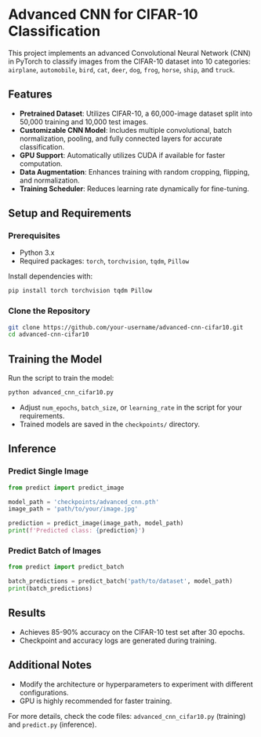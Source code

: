 # Advanced CNN for CIFAR-10 Classification

This project implements an advanced Convolutional Neural Network (CNN) in PyTorch to classify images from the CIFAR-10 dataset into 10 categories: `airplane`, `automobile`, `bird`, `cat`, `deer`, `dog`, `frog`, `horse`, `ship`, and `truck`.

## Features
- **Pretrained Dataset**: Utilizes CIFAR-10, a 60,000-image dataset split into 50,000 training and 10,000 test images.
- **Customizable CNN Model**: Includes multiple convolutional, batch normalization, pooling, and fully connected layers for accurate classification.
- **GPU Support**: Automatically utilizes CUDA if available for faster computation.
- **Data Augmentation**: Enhances training with random cropping, flipping, and normalization.
- **Training Scheduler**: Reduces learning rate dynamically for fine-tuning.

## Setup and Requirements
### Prerequisites
- Python 3.x
- Required packages: `torch`, `torchvision`, `tqdm`, `Pillow`

Install dependencies with:
```bash
pip install torch torchvision tqdm Pillow
```

### Clone the Repository
```bash
git clone https://github.com/your-username/advanced-cnn-cifar10.git
cd advanced-cnn-cifar10
```

## Training the Model
Run the script to train the model:
```bash
python advanced_cnn_cifar10.py
```
- Adjust `num_epochs`, `batch_size`, or `learning_rate` in the script for your requirements.
- Trained models are saved in the `checkpoints/` directory.

## Inference
### Predict Single Image
```python
from predict import predict_image

model_path = 'checkpoints/advanced_cnn.pth'
image_path = 'path/to/your/image.jpg'

prediction = predict_image(image_path, model_path)
print(f'Predicted class: {prediction}')
```

### Predict Batch of Images
```python
from predict import predict_batch

batch_predictions = predict_batch('path/to/dataset', model_path)
print(batch_predictions)
```

## Results
- Achieves 85-90% accuracy on the CIFAR-10 test set after 30 epochs.
- Checkpoint and accuracy logs are generated during training.

## Additional Notes
- Modify the architecture or hyperparameters to experiment with different configurations.
- GPU is highly recommended for faster training.

For more details, check the code files: `advanced_cnn_cifar10.py` (training) and `predict.py` (inference).
